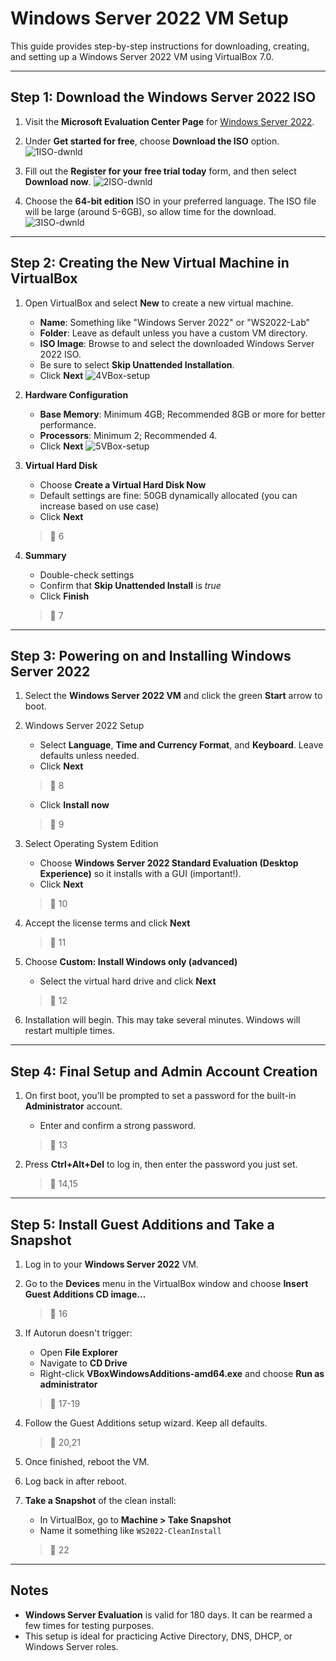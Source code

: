 
# Windows Server 2022 VM Setup
This guide provides step-by-step instructions for downloading, creating, and setting up a Windows Server 2022 VM using VirtualBox 7.0.

---

## Step 1: Download the Windows Server 2022 ISO

1. Visit the **Microsoft Evaluation Center Page** for [Windows Server 2022](https://www.microsoft.com/en-us/evalcenter/evaluate-windows-server-2022).
2. Under **Get started for free**, choose **Download the ISO** option.
   ![1ISO-dwnld](https://github.com/user-attachments/assets/ac4fe9cc-176e-4299-89a9-971c224ba04a)

3. Fill out the **Register for your free trial today** form, and then select **Download now**.
   ![2ISO-dwnld](https://github.com/user-attachments/assets/9056d2df-380f-471b-94b5-b0962cc3ef6e)

4. Choose the **64-bit edition** ISO in your preferred language. The ISO file will be large (around 5-6GB), so allow time for the download.
   ![3ISO-dwnld](https://github.com/user-attachments/assets/249a1db9-2395-4328-8818-e35000ba484d)


---

## Step 2: Creating the New Virtual Machine in VirtualBox

1. Open VirtualBox and select **New** to create a new virtual machine.

   - **Name**: Something like "Windows Server 2022" or "WS2022-Lab"
   - **Folder**: Leave as default unless you have a custom VM directory.
   - **ISO Image**: Browse to and select the downloaded Windows Server 2022 ISO.
   - Be sure to select **Skip Unattended Installation**.
   - Click **Next**
   ![4VBox-setup](https://github.com/user-attachments/assets/98b6e46b-038b-4bf0-a366-d5c14a12920f)


2. **Hardware Configuration**

   - **Base Memory**: Minimum 4GB; Recommended 8GB or more for better performance.
   - **Processors**: Minimum 2; Recommended 4.
   - Click **Next**
   ![5VBox-setup](https://github.com/user-attachments/assets/3fbbb6a2-e2db-4b37-bccc-1b6ba5bd9bc4)

   
3. **Virtual Hard Disk**

   - Choose **Create a Virtual Hard Disk Now**
   - Default settings are fine: 50GB dynamically allocated (you can increase based on use case)
   - Click **Next**
   > 📸 6

4. **Summary**

   - Double-check settings
   - Confirm that **Skip Unattended Install** is *true*
   - Click **Finish**
   > 📸 7

---

## Step 3: Powering on and Installing Windows Server 2022

1. Select the **Windows Server 2022 VM** and click the green **Start** arrow to boot.

2. Windows Server 2022 Setup

   - Select **Language**, **Time and Currency Format**, and **Keyboard**. Leave defaults unless needed.
   - Click **Next**
   > 📸 8

   - Click **Install now**
   > 📸 9

3. Select Operating System Edition

   - Choose **Windows Server 2022 Standard Evaluation (Desktop Experience)** so it installs with a GUI (important!).
   - Click **Next**
   > 📸 10

4. Accept the license terms and click **Next**
   > 📸 11

5. Choose **Custom: Install Windows only (advanced)**

   - Select the virtual hard drive and click **Next**
   > 📸 12

6. Installation will begin. This may take several minutes. Windows will restart multiple times.

---

## Step 4: Final Setup and Admin Account Creation

1. On first boot, you’ll be prompted to set a password for the built-in **Administrator** account.

   - Enter and confirm a strong password.
   > 📸 13

2. Press **Ctrl+Alt+Del** to log in, then enter the password you just set.
   > 📸 14,15

---

## Step 5: Install Guest Additions and Take a Snapshot

1. Log in to your **Windows Server 2022** VM.

2. Go to the **Devices** menu in the VirtualBox window and choose **Insert Guest Additions CD image…**
   > 📸 16

3. If Autorun doesn't trigger:
   - Open **File Explorer**
   - Navigate to **CD Drive**
   - Right-click **VBoxWindowsAdditions-amd64.exe** and choose **Run as administrator**
   > 📸 17-19

4. Follow the Guest Additions setup wizard. Keep all defaults.
   > 📸 20,21

5. Once finished, reboot the VM.

6. Log back in after reboot.

7. **Take a Snapshot** of the clean install:

   - In VirtualBox, go to **Machine > Take Snapshot**
   - Name it something like `WS2022-CleanInstall`
   > 📸 22

---

## Notes

- **Windows Server Evaluation** is valid for 180 days. It can be rearmed a few times for testing purposes.
- This setup is ideal for practicing Active Directory, DNS, DHCP, or Windows Server roles.

